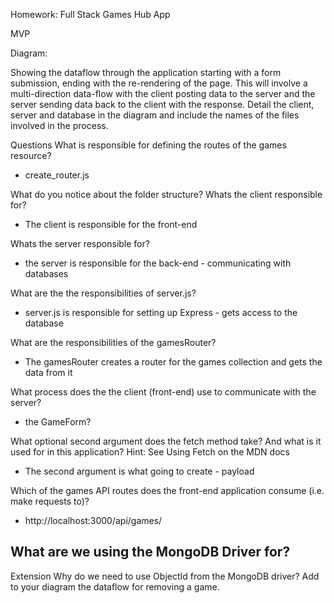 Homework: Full Stack Games Hub App

MVP

Diagram:


Showing the dataflow through the application starting with a form submission, ending with the re-rendering of the page. This will involve a multi-direction data-flow with the client posting data to the server and the server sending data back to the client with the response. Detail the client, server and database in the diagram and include the names of the files involved in the process.

Questions
What is responsible for defining the routes of the games resource?
- create_router.js

What do you notice about the folder structure? Whats the client responsible for? 
- The client is responsible for the front-end

Whats the server responsible for?
- the server is responsible for the back-end - communicating with databases

What are the the responsibilities of server.js?
- server.js is responsible for setting up Express - gets access to the database

What are the responsibilities of the gamesRouter?
- The gamesRouter creates a router for the games collection and gets the data from it

What process does the the client (front-end) use to communicate with the server?
- the GameForm?

What optional second argument does the fetch method take? And what is it used for in this application? Hint: See Using Fetch on the MDN docs
- The second argument is what going to create - payload

Which of the games API routes does the front-end application consume (i.e. make requests to)?
-  http://localhost:3000/api/games/

What are we using the MongoDB Driver for?
-

Extension
Why do we need to use ObjectId from the MongoDB driver?
Add to your diagram the dataflow for removing a game.